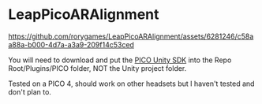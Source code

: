 # LeapPicoARAlignment

https://github.com/rorygames/LeapPicoARAlignment/assets/6281246/c58aa88a-b000-4d7a-a3a9-209f14c53ced

You will need to download and put the [PICO Unity SDK](https://developer-global.pico-interactive.com/sdk) into the Repo Root/Plugins/PICO folder, NOT the Unity project folder.

Tested on a PICO 4, should work on other headsets but I haven't tested and don't plan to.
